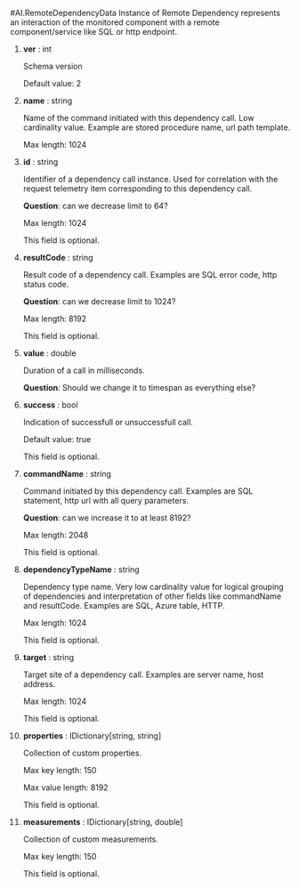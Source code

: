 
#AI.RemoteDependencyData
Instance of Remote Dependency represents an interaction of the monitored component with a remote component/service like SQL or http endpoint.
1. **ver** : int

    Schema version
    
    Default value: 2
    
1. **name** : string

    Name of the command initiated with this dependency call. Low cardinality value. Example are stored procedure name, url path template.
    
    Max length: 1024
    
1. **id** : string

    Identifier of a dependency call instance. Used for correlation with the request telemetry item corresponding to this dependency call.
    
    **Question**: can we decrease limit to 64?
    
    Max length: 1024
    
    This field is optional.
    
1. **resultCode** : string

    Result code of a dependency call. Examples are SQL error code, http status code.
    
    **Question**: can we decrease limit to 1024?
    
    Max length: 8192
    
    This field is optional.
    
1. **value** : double

    Duration of a call in milliseconds.
    
    **Question**: Should we change it to timespan as everything else?
    
1. **success** : bool

    Indication of successfull or unsuccessfull call.
    
    Default value: true
    
    This field is optional.
    
1. **commandName** : string

    Command initiated by this dependency call. Examples are SQL statement, http url with all query parameters.
    
    **Question**: can we increase it to at least 8192?
    
    Max length: 2048
    
    This field is optional.
    
1. **dependencyTypeName** : string

    Dependency type name. Very low cardinality value for logical grouping of dependencies and interpretation of other fields like commandName and resultCode. Examples are SQL, Azure table, HTTP.
    
    Max length: 1024
    
    This field is optional.
    
1. **target** : string

    Target site of a dependency call. Examples are server name, host address.
    
    Max length: 1024
    
    This field is optional.
    
1. **properties** : IDictionary[string, string]

    Collection of custom properties.
    
    Max key length: 150
    
    Max value length: 8192
    
    This field is optional.
    
1. **measurements** : IDictionary[string, double]

    Collection of custom measurements.
    
    Max key length: 150
    
    This field is optional.
    
